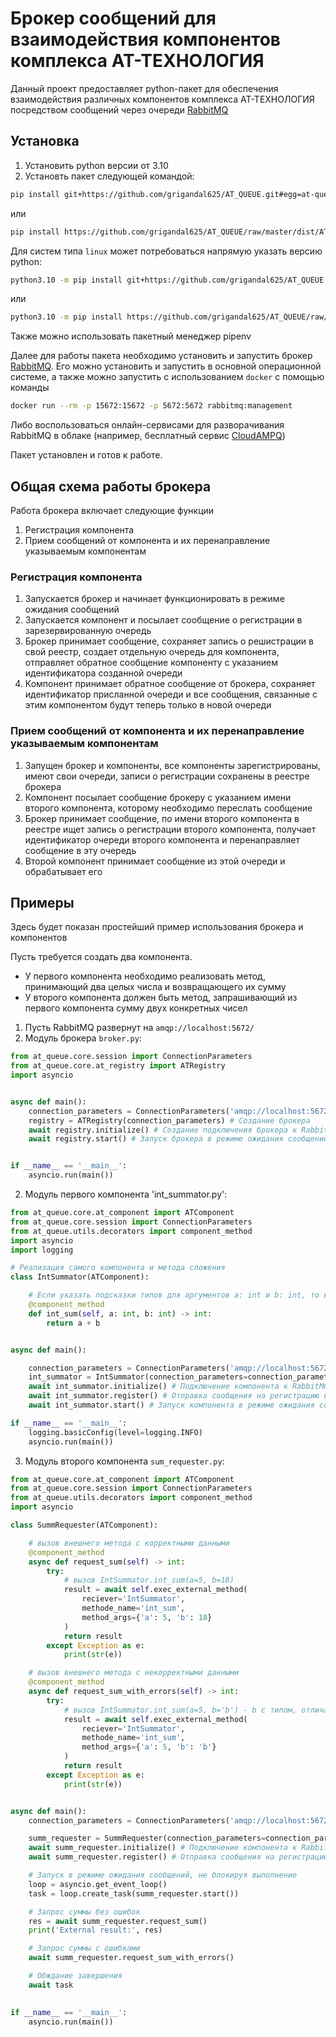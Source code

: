 # Брокер сообщений для взаимодействия компонентов комплекса АТ-ТЕХНОЛОГИЯ

Данный проект предоставляет python-пакет для обеспечения взаимодействия различных компонентов комплекса АТ-ТЕХНОЛОГИЯ посредством сообщений через очереди [RabbitMQ](https://www.rabbitmq.com/)

## Установка

1. Установить python версии от 3.10
2. Установть пакет следующей командой:

```bash
pip install git+https://github.com/grigandal625/AT_QUEUE.git#egg=at-queue
```

или

```bash
pip install https://github.com/grigandal625/AT_QUEUE/raw/master/dist/AT_QUEUE-latest-py3-none-any.whl
```

Для систем типа `linux` может потребоваться напрямую указать версию python:

```bash
python3.10 -m pip install git+https://github.com/grigandal625/AT_QUEUE.git#egg=at-queue
```

или

```bash
python3.10 -m pip install https://github.com/grigandal625/AT_QUEUE/raw/master/dist/at_queue-latest-py3-none-any.whl
```

Также можно использовать пакетный менеджер pipenv

Далее для работы пакета необходимо установить и запустить брокер [RabbitMQ](https://www.rabbitmq.com/). Его можно установить и запустить в основной операционной системе, а также можно запустить с использованием `docker` с помощью команды 

```bash
docker run --rm -p 15672:15672 -p 5672:5672 rabbitmq:management
```

Либо воспользоваться онлайн-сервисами для разворачивания RabbitMQ в облаке (например, бесплатный сервис [CloudAMPQ](https://www.cloudamqp.com/))

Пакет установлен и готов к работе.

## Общая схема работы брокера

Работа брокера включает следующие функции

1. Регистрация компонента
2. Прием сообщений от компонента и их перенаправление указываемым компонентам

### Регистрация компонента

1. Запускается брокер и начинает функционировать в режиме ожидания сообщений
2. Запускается компонент и посылает сообщение о регистрации в зарезервированную очередь
3. Брокер принимает сообщение, сохраняет запись о решистрации в свой реестр, создает отдельную очередь для компонента, отправляет обратное сообщение компоненту с указанием идентификатора созданной очереди
4. Компонент принимает обратное сообщение от брокера, сохраняет идентификатор присланной очереди и все сообщения, связанные с этим компонентом будут теперь только в новой очереди

### Прием сообщений от компонента и их перенаправление указываемым компонентам

1. Запущен брокер и компоненты, все компоненты зарегистрированы, имеют свои очереди, записи о регистрации сохранены в реестре брокера
2. Компонент посылает сообщение брокеру с указанием имени второго компонента, которому необходимо переслать сообщение
3. Брокер принимает сообщение, по имени второго компонента в реестре ищет запись о регистрации второго компонента, получает идентификатор очереди второго компонента и перенаправляет сообщение в эту очередь
4. Второй компонент принимает сообщение из этой очереди и обрабатывает его

## Примеры

Здесь будет показан простейший пример использования брокера и компонентов
 
Пусть требуется создать два компонента.

- У первого компонента необходимо реализовать метод, принимающий два целых числа и возвращающего их сумму
- У второго компонента должен быть метод, запрашивающий из первого компонента сумму двух конкретных чисел

1. Пусть RabbitMQ развернут на `amqp://localhost:5672/`
2. Модуль брокера `broker.py`:

```python
from at_queue.core.session import ConnectionParameters
from at_queue.core.at_registry import ATRegistry
import asyncio


async def main():
    connection_parameters = ConnectionParameters('amqp://localhost:5672/') # Параметры подключения к RabbitMQ
    registry = ATRegistry(connection_parameters) # Создание брокера
    await registry.initialize() # Создание подключения брокера к RabbitMQ
    await registry.start() # Запуск брокера в режиме ожидания сообщений


if __name__ == '__main__':
    asyncio.run(main())
```

2. Модуль первого компонента 'int_summator.py':

```python
from at_queue.core.at_component import ATComponent
from at_queue.core.session import ConnectionParameters
from at_queue.utils.decorators import component_method
import asyncio
import logging

# Реализация самого компонента и метода сложения
class IntSummator(ATComponent):

    # Если указать подсказки типов для аргументов a: int и b: int, то входные данные будут провалидированы компонентом на соответствие типам
    @component_method
    def int_sum(self, a: int, b: int) -> int: 
        return a + b


async def main():

    connection_parameters = ConnectionParameters('amqp://localhost:5672/') # Параметры подключения к RabbitMQ
    int_summator = IntSummator(connection_parameters=connection_parameters) # Создание компонента
    await int_summator.initialize() # Подключение компонента к RabbitMQ
    await int_summator.register() # Отправка сообщения на регистрацию в брокер
    await int_summator.start() # Запуск компонента в режиме ожидания сообщений

if __name__ == '__main__':
    logging.basicConfig(level=logging.INFO)
    asyncio.run(main())
```

3. Модуль второго компонента `sum_requester.py`:

```python
from at_queue.core.at_component import ATComponent
from at_queue.core.session import ConnectionParameters
from at_queue.utils.decorators import component_method
import asyncio

class SummRequester(ATComponent):

    # вызов внешнего метода с корректными данными
    @component_method
    async def request_sum(self) -> int:
        try:
            # вызов IntSummator.int_sum(a=5, b=18)
            result = await self.exec_external_method(
                reciever='IntSummator', 
                methode_name='int_sum', 
                method_args={'a': 5, 'b': 18}
            )
            return result
        except Exception as e:
            print(str(e))

    # вызов внешнего метода с некорректными данными
    @component_method
    async def request_sum_with_errors(self) -> int:
        try:
            # вызов IntSummator.int_sum(a=5, b='b') - b с типом, отличащимся от int
            result = await self.exec_external_method(
                reciever='IntSummator', 
                methode_name='int_sum', 
                method_args={'a': 5, 'b': 'b'}
            )
            return result
        except Exception as e:
            print(str(e))


async def main():
    connection_parameters = ConnectionParameters('amqp://localhost:5672/') # Параметры подключения к RabbitMQ

    summ_requester = SummRequester(connection_parameters=connection_parameters) # Создание компонента
    await summ_requester.initialize() # Подключение компонента к RabbitMQ
    await summ_requester.register() # Отправка сообщения на регистрацию в брокер

    # Запуск в режиме ожидания сообщений, не блокируя выполнение
    loop = asyncio.get_event_loop()
    task = loop.create_task(summ_requester.start())

    # Запрос суммы без ошибок
    res = await summ_requester.request_sum()
    print('External result:', res)

    # Запрос суммы с ошибками
    await summ_requester.request_sum_with_errors()

    # Обждание завершения
    await task
    

if __name__ == '__main__':
    asyncio.run(main())
```